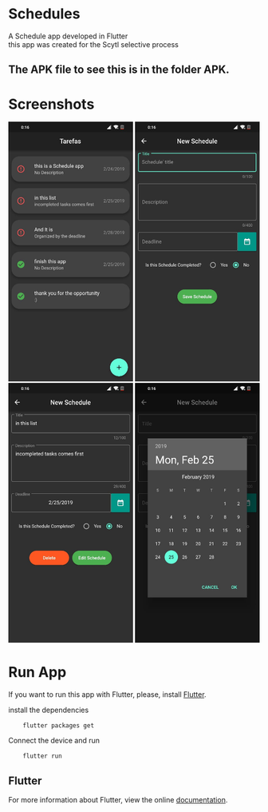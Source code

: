 # Schedules
A Schedule app developed in Flutter
<br>
this app was created for the Scytl selective process
<br>

## The APK file to see this is in the folder APK.

# Screenshots
<img src="images/List.jpeg" height="520px"> <img src="images/NewSchedule.jpeg" height="520px"> <img src="images/EditSchedule.jpeg" height="520px"> 
<img src="images/datePicker.jpeg" height="520px">

# Run App
If you want to run this app with Flutter, please, install [Flutter](https://flutter.dev/docs/get-started/install).

install the dependencies

        flutter packages get

Connect the device and run

        flutter run

## Flutter

For more information about Flutter, view the online
[documentation](https://flutter.io/).